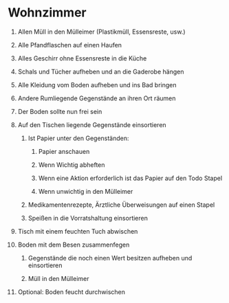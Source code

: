 # Wohnzimmer

1. Allen Müll in den Mülleimer (Plastikmüll, Essensreste, usw.)

2. Alle Pfandflaschen auf einen Haufen

3. Alles Geschirr ohne Essensreste in die Küche

4. Schals und Tücher aufheben und an die Gaderobe hängen

5. Alle Kleidung vom Boden aufheben und ins Bad bringen

6. Andere Rumliegende Gegenstände an ihren Ort räumen

7. Der Boden sollte nun frei sein

8. Auf den Tischen liegende Gegenstände einsortieren

   1. Ist Papier unter den Gegenständen:

      1. Papier anschauen

      2. Wenn Wichtig abheften

      3. Wenn eine Aktion erforderlich ist das Papier auf den Todo Stapel

      4. Wenn unwichtig in den Mülleimer

   2. Medikamentenrezepte, Ärztliche Überweisungen auf einen Stapel

   3. Speißen in die Vorratshaltung einsortieren

9. Tisch mit einem feuchten Tuch abwischen

10. Boden mit dem Besen zusammenfegen

    1. Gegenstände die noch einen Wert besitzen aufheben und einsortieren

    2. Müll in den Mülleimer

11. Optional: Boden feucht durchwischen
